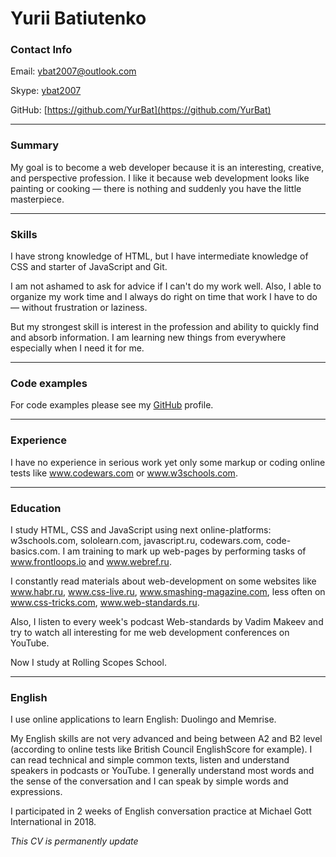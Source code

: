 # Yurii Batiutenko
### Contact Info ###
Email: [ybat2007@outlook.com](mailto://ybat2007@outlook.com)

Skype: [ybat2007](skype:ybat2007?chat)

GitHub: [https://github.com/YurBat](https://github.com/YurBat)

---

### Summary 
My goal is to become a web developer because it is an interesting, creative, and perspective profession. I like it because web development looks like painting or cooking — there is nothing and suddenly you have the little masterpiece.

---

### Skills ###
I have strong knowledge of HTML, but I have intermediate knowledge of CSS and starter of JavaScript and Git.

I am not ashamed to ask for advice if I can't do my work well.
Also, I able to organize my work time and I always do right on time that work I have to do — without frustration or laziness.

But my strongest skill is interest in the profession and ability to quickly find and absorb information. I am learning new things from everywhere especially when I need it for me. 

---

### Code examples ###
For code examples please see my [GitHub](https://github.com/YurBat) profile.

---

### Experience ###
I have no experience in serious work yet only some markup or coding online tests like www.codewars.com or www.w3schools.com.

---

### Education ###
 I study HTML, CSS and JavaScript using next online-platforms: w3schools.com, sololearn.com, javascript.ru, codewars.com, code-basics.com. I am training to mark up web-pages by performing tasks of www.frontloops.io and www.webref.ru.

 I constantly read materials about web-development on some websites like www.habr.ru, www.css-live.ru, www.smashing-magazine.com, less often on www.css-tricks.com, www.web-standards.ru.

 Also, I listen to every week's podcast Web-standards by Vadim Makeev and try to watch all interesting for me web development conferences on YouTube.

 Now I study at Rolling Scopes School.

---

### English ###
 I use online applications to learn English: Duolingo and Memrise.
 
 My English skills are not very advanced and being between A2 and B2 level (according to online tests like British Council EnglishScore for example). I can read technical and simple common texts, listen and understand speakers in podcasts or YouTube. I generally understand most words and the sense of the conversation and I can speak by simple words and expressions. 
 
 I participated in 2 weeks of English conversation practice at Michael Gott International in 2018.



*This CV is permanently update*